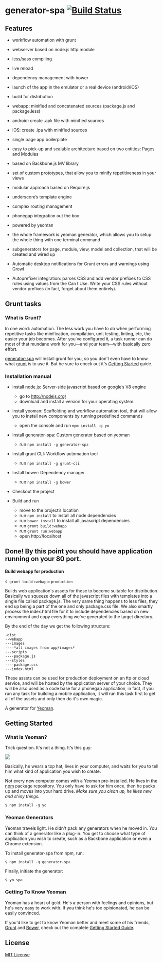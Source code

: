 # generator-spa [![Build Status](https://secure.travis-ci.org/szalishchuk/generator-spa.png?branch=master)](https://travis-ci.org/szalishchuk/generator-spa)


## Features

- workflow automation with grunt
- webserver based on node.js http module
- less/sass compiling
- live reload
- dependency management with bower
- launch of the app in the emulator or a real device (android/iOS)
- build for distribution
- webapp: minified and concatenated sources (package.js and package.less)
- android: create .apk file with minified sources
- iOS: create .ipa with minified sources

- single page app boilerplate
- easy to pick-up and scalable architecture based on two entities: Pages and Modules
- based on Backbone.js MV library
- set of custom prototypes, that allow you to minify repetitiveness in your views
- modular approach based on Require.js
- underscore’s template engine
- complex routing management

- phonegap integration out the box

- powered by yeoman
- the whole framework is yeoman generator, which allows you to setup the whole thing with one terminal command
- subgenerators for page, module, view, model and collection, that will be created and wired up 


- Automatic desktop notifications for Grunt errors and warnings using Growl

- Autoprefixer integration: parses CSS and add vendor prefixes to CSS rules using values from the Can I Use. Write your CSS rules without vendor prefixes (in fact, forget about them entirely).




## Grunt tasks

### What is Grunt?

In one word: automation. The less work you have to do when performing repetitive tasks like minification, compilation, unit testing, linting, etc, the easier your job becomes. After you've configured it, a task runner can do most of that mundane work for you—and your team—with basically zero effort.

[generator-spa](https://github.com/szalishchuk/generator-spa) will install grunt for you, so you don't even have to know what [grunt](http://gruntjs.com/) is to use it. But be sure to check out it's [Getting Started](https://github.com/gruntjs/grunt/blob/devel/docs/getting_started.md) guide.


### Installation manual


- Install node.js: Server-side javascript based on google’s V8 engine
    - go to http://nodejs.org/
    - download and install a version for your operating system

- Install yeoman: Scaffolding and workflow automation tool, that will allow you to install new components by running predefined commands
    - open the console and run ```npm install -g yo```

- Install generator-spa: Custom generator based on yeoman
    - run ```npm install -g generator-spa```

- Install grunt CLI: Workflow automation tool
    - run ```npm install -g grunt-cli```

- Install bower: Dependency manager
    - run ```npm install -g bower```


- Checkout the project
- Build and run
    - move to the project’s location
    - run ```npm install``` to install all node dependencies
    - run ```bower install``` to install all javascript dependencies
    - run ```grunt build:webapp```
    - run ```grunt run:webapp```
    - open http://localhost

## Done! By this point you should have application running on your 80 port.

#### Build webapp for production

```
$ grunt build:webapp:production
```

Builds web application's assets for these to become suitable for distribution. Basically we squeeze down all of the javascript files with templates into a single file called package.js. The very same thing happens to less files, they end up being a part of the one and only package.css file. We also smartly process the index.html file for it to include dependencies based on new environment and copy everything we've generated to the target directory.

By the end of the day we get the following structure:

```
-dist
--webapp
---images
----*all images from app/images*
---scripts
----package.js
---styles
----package.css
---index.html
```

These assets can be used for production deployment on an ftp or cloud service, and will be hosted by the application server of your choice. They will be also used as a code base for a phonegap application, in fact, if you run any task for building a mobile application, it will run this task first to get all of the assets and only then do it's own magic.




A generator for [Yeoman](http://yeoman.io).


## Getting Started

### What is Yeoman?

Trick question. It's not a thing. It's this guy:

![](http://i.imgur.com/JHaAlBJ.png)

Basically, he wears a top hat, lives in your computer, and waits for you to tell him what kind of application you wish to create.

Not every new computer comes with a Yeoman pre-installed. He lives in the [npm](https://npmjs.org) package repository. You only have to ask for him once, then he packs up and moves into your hard drive. *Make sure you clean up, he likes new and shiny things.*

```
$ npm install -g yo
```

### Yeoman Generators

Yeoman travels light. He didn't pack any generators when he moved in. You can think of a generator like a plug-in. You get to choose what type of application you wish to create, such as a Backbone application or even a Chrome extension.

To install generator-spa from npm, run:

```
$ npm install -g generator-spa
```

Finally, initiate the generator:

```
$ yo spa
```

### Getting To Know Yeoman

Yeoman has a heart of gold. He's a person with feelings and opinions, but he's very easy to work with. If you think he's too opinionated, he can be easily convinced.

If you'd like to get to know Yeoman better and meet some of his friends, [Grunt](http://gruntjs.com) and [Bower](http://bower.io), check out the complete [Getting Started Guide](https://github.com/yeoman/yeoman/wiki/Getting-Started).


## License

[MIT License](http://en.wikipedia.org/wiki/MIT_License)
